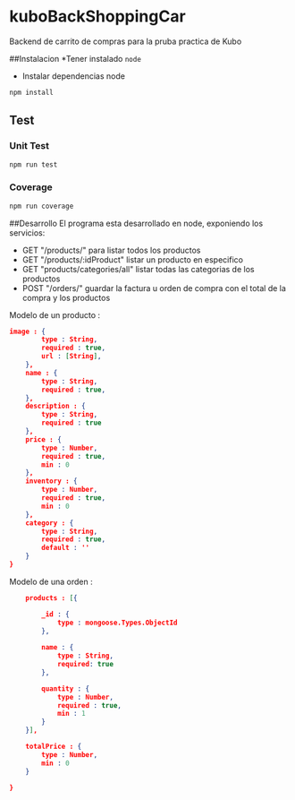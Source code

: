 # kuboBackShoppingCar
Backend de carrito de compras para la pruba practica de Kubo

##Instalacion
*Tener instalado `node`
* Instalar dependencias node
```bash
npm install
```
## Test
### Unit Test
```bash
npm run test
```
### Coverage
```bash
npm run coverage
```

##Desarrollo
El programa esta desarrollado en node, exponiendo los servicios:
- GET "/products/" para listar todos los productos
- GET "/products/:idProduct" listar un producto en especifico
- GET "products/categories/all" listar todas las categorias de los productos
- POST "/orders/" guardar la factura u orden de compra con el total de la compra y los productos

Modelo de un producto :
```json
image : {
        type : String,
        required : true,
        url : [String],
    },
    name : {
        type : String,
        required : true,
    },
    description : {
        type : String,
        required : true
    },
    price : {
        type : Number,
        required : true,
        min : 0
    },
    inventory : {
        type : Number,
        required : true,
        min : 0
    },
    category : {
        type : String,
        required : true,
        default : ''
    }
}
```
Modelo de una orden : 
```json
    products : [{

        _id : {
            type : mongoose.Types.ObjectId
        },
        
        name : {
            type : String,
            required: true
        },

        quantity : {
            type : Number,
            required : true,
            min : 1
        }
    }],

    totalPrice : {
        type : Number,
        min : 0
    }

}  
```


